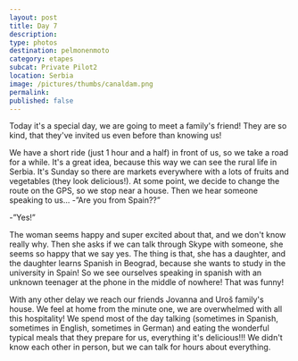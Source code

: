 ```yaml
---
layout: post
title: Day 7
description: 
type: photos
destination: pelmonenmoto
category: etapes
subcat: Private Pilot2
location: Serbia
image: /pictures/thumbs/canaldam.png
permalink: 
published: false
---
```


Today it's a special day, we are going to meet a family's friend! They are so kind, that they've invited us even before than knowing us!

We have a short ride (just 1 hour and a half) in front of us, so we take a road for a while. It's a great idea, because this way we can see the rural life in Serbia. It's Sunday so there are markets everywhere with a lots of fruits and vegetables (they look delicious!). At some point, we decide to change the route on the GPS, so we stop near a house. Then we hear someone speaking to us... -”Are you from Spain??”

-”Yes!”

The woman seems happy and super excited about that, and we don't know really why. Then she asks if we can talk through Skype with someone, she seems so happy that we say yes. The thing is that, she has a daughter, and the daughter learns Spanish in Beograd, because she wants to study in the university in Spain! So we see ourselves speaking in spanish with an unknown teenager at the phone in the middle of nowhere! That was funny!

With any other delay we reach our friends Jovanna and Uroš  family's house. We feel at home from the minute one, we are overwhelmed with all this hospitality! We spend most of the day talking (sometimes in Spanish, sometimes in English, sometimes in German) and eating the wonderful typical meals that they prepare for us, everything it's delicious!!! We didn't know each other in person, but we can talk  for hours about everything. 
